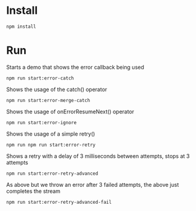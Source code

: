 # Install

```
npm install
```

# Run

Starts a demo that shows the error callback being used

```
npm run start:error-catch
```

Shows the usage of the catch() operator

```
npm run start:error-merge-catch
```

Shows the usage of onErrorResumeNext() operator

```
npm run start:error-ignore
```

Shows the usage of a simple retry()

```
npm run npm run start:error-retry
```

Shows a retry with a delay of 3 milliseconds between attempts, stops at 3 attempts

```
npm run start:error-retry-advanced
```

As above but we throw an error after 3 failed attempts, the above just completes the stream

```
npm run start:error-retry-advanced-fail
```
